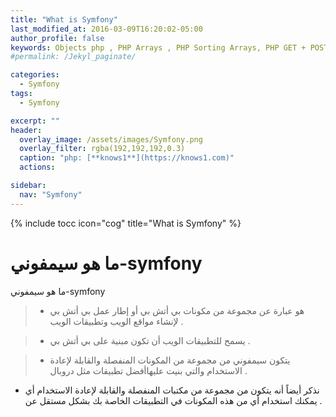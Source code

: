 ```yaml
---
title: "What is Symfony"
last_modified_at: 2016-03-09T16:20:02-05:00
author_profile: false
keywords: Objects php , PHP Arrays , PHP Sorting Arrays, PHP GET + POST + REQUEST,  Control Structures if , Control Structures else  endif , (while),  endwhile, , ,for, endfor, ,foreach, endforeach, switch, endswitch ,
#permalink: /Jekyl_paginate/

categories:
  - Symfony
tags:
  - Symfony

excerpt: ""
header:
  overlay_image: /assets/images/Symfony.png
  overlay_filter: rgba(192,192,192,0.3)
  caption: "php: [**knows1**](https://knows1.com)"
  actions:

sidebar:
  nav: "Symfony"
---
```

{% include tocc icon="cog" title="What is Symfony" %}

# ما هو سيمفوني-symfony

ما هو سيمفوني-symfony




>  - هو عبارة عن مجموعة من مكونات بي أتش بي أو إطار عمل بي أتش بي   لإنشاء مواقع الويب وتطبيقات الويب .

> - يسمح  للتطبيقات الويب أن تكون مبنية على بي أتش بي .

> - يتكون سيمفوني من مجموعة من المكونات المنفصلة والقابلة لإعادة  الاستخدام والتي بنيت عليهاأفضل تطبيقات مثل دروبال  .


- نذكر أيضاً أنه يتكون من مجموعة من مكتبات  المنفصلة والقابلة لإعادة الاستخدام أي يمكنك استخدام أي من هذه المكونات في التطبيقات الخاصة بك بشكل مستقل عن  .
